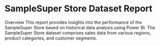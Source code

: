 # SampleSuper Store Dataset Report

Overview
This report provides insights into the performance of the SampleSuper Store based on historical data analysis using Power BI. The SampleSuper Store dataset comprises sales data from various regions, product categories, and customer segments.
